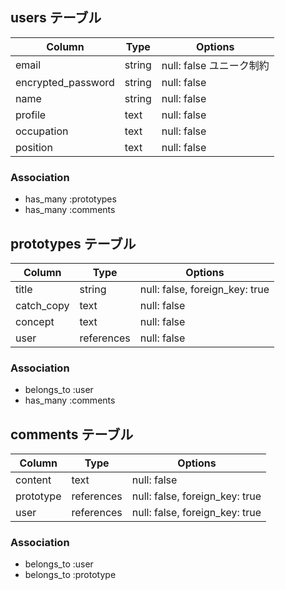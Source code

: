 ## users テーブル

| Column             | Type   | Options                |
| ------------------ | ------ | -----------------------|
| email              | string | null: false ユニーク制約 | 
| encrypted_password | string | null: false            |
| name               | string | null: false            |
| profile            | text   | null: false            |
| occupation         | text   | null: false            |
| position           | text   | null: false            |

### Association
- has_many :prototypes
- has_many :comments

## prototypes テーブル
| Column     | Type       | Options                       |
| -----------| ---------- | ------------------------------|
| title      | string     | null: false, foreign_key: true|
| catch_copy | text       | null: false                   |
| concept    | text       | null: false                   |
| user       | references | null: false                   |

### Association
- belongs_to :user
- has_many :comments

## comments テーブル

| Column    | Type       | Options                       |
| ----------| ---------- | ------------------------------|
| content   | text       | null: false                   |
| prototype | references | null: false, foreign_key: true|
| user      | references | null: false, foreign_key: true|

### Association
- belongs_to :user
- belongs_to :prototype